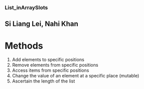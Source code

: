 ### List_inArraySlots
## Si Liang Lei, Nahi Khan
# Methods
1. Add elements to specific positions
2. Remove elements from specific positions
3. Access items from specific positions
4. Change the value of an element at a specific place (mutable)
5. Ascertain the length of the list
